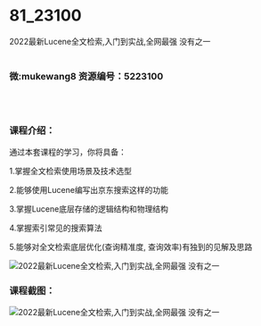 # 81_23100
2022最新Lucene全文检索,入门到实战,全网最强 没有之一
<br/></br>
<h3>微:mukewang8 资源编号：5223100</h3>
<br/></br>
<h3>课程介绍：</h3>
<p>通过本套课程的学习，你将具备：</p>
<p>1.掌握全文检索使用场景及技术选型</p>
<p>2.能够使用<a title="查看与 Lucene 相关的文章" target="_blank">Lucene</a>编写出京东搜索这样的功能</p>
<p>3.掌握<a title="查看与 Lucene 相关的文章" target="_blank">Lucene</a>底层存储的逻辑结构和物理结构</p>
<p>4.掌握索引常见的搜索算法</p>
<p>5.能够对全文检索底层优化(查询精准度, 查询效率)有独到的见解及思路</p>
<p><img src="https://www.ko996.com/wp-content/uploads/img/2022/03/1-21-300x206.png" alt="2022最新Lucene全文检索,入门到实战,全网最强 没有之一"></p>
<div class="info-desc">
<h3>课程截图：</h3>
<p><img src="https://www.ko996.com/wp-content/uploads/img/2022/03/2-9.png" alt="2022最新Lucene全文检索,入门到实战,全网最强 没有之一"></p>


			
</div>
